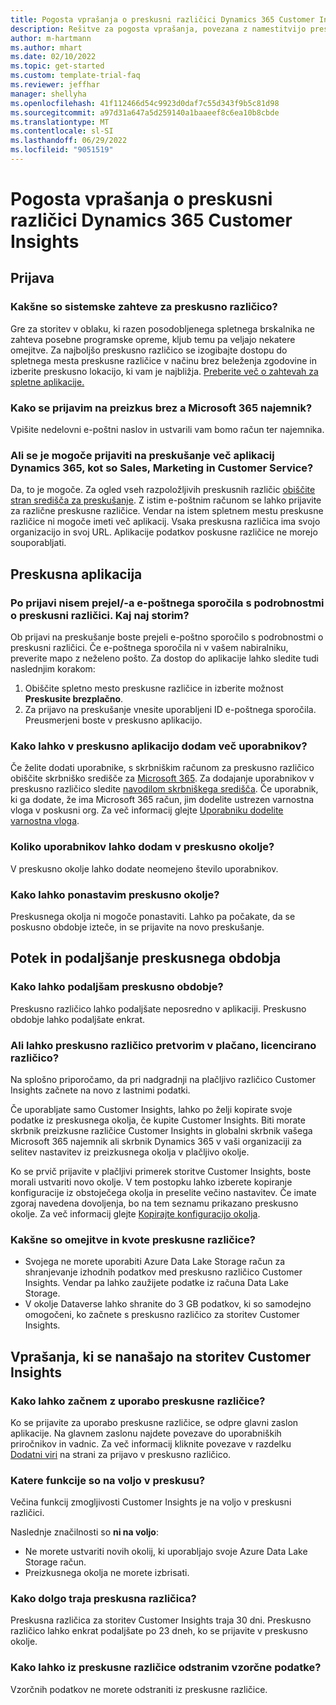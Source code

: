 ```yaml
---
title: Pogosta vprašanja o preskusni različici Dynamics 365 Customer Insights
description: Rešitve za pogosta vprašanja, povezana z namestitvijo preskusne različice storitve Customer Insights in z njenim upravljanjem. Preberite več o tem, kako odpraviti težave, povezane s platformami in aplikacijami.
author: m-hartmann
ms.author: mhart
ms.date: 02/10/2022
ms.topic: get-started
ms.custom: template-trial-faq
ms.reviewer: jeffhar
manager: shellyha
ms.openlocfilehash: 41f112466d54c9923d0daf7c55d343f9b5c81d98
ms.sourcegitcommit: a97d31a647a5d259140a1baaeef8c6ea10b8cbde
ms.translationtype: MT
ms.contentlocale: sl-SI
ms.lasthandoff: 06/29/2022
ms.locfileid: "9051519"
---
```

# <a name="dynamics-365-customer-insights-trial-faq"></a>Pogosta vprašanja o preskusni različici Dynamics 365 Customer Insights

## <a name="sign-up"></a>Prijava

### <a name="what-are-the-system-requirements-for-the-trial"></a>Kakšne so sistemske zahteve za preskusno različico?

Gre za storitev v oblaku, ki razen posodobljenega spletnega brskalnika ne zahteva posebne programske opreme, kljub temu pa veljajo nekatere omejitve. Za najboljšo preskusno različico se izogibajte dostopu do spletnega mesta preskusne različice v načinu brez beleženja zgodovine in izberite preskusno lokacijo, ki vam je najbližja. [Preberite več o zahtevah za spletne aplikacije.](/power-platform/admin/web-application-requirements)

### <a name="how-do-i-sign-up-for-the-trial-without-a-microsoft-365-tenant"></a>Kako se prijavim na preizkus brez a Microsoft 365 najemnik?

Vpišite nedelovni e-poštni naslov in ustvarili vam bomo račun ter najemnika.

### <a name="can-i-sign-up-for-multiple-dynamics-365-apps-such-as-sales-marketing-and-customer-service"></a>Ali se je mogoče prijaviti na preskušanje več aplikacij Dynamics 365, kot so Sales, Marketing in Customer Service?

Da, to je mogoče. Za ogled vseh razpoložljivih preskusnih različic [obiščite stran središča za preskušanje](https://dynamics.microsoft.com/dynamics-365-free-trial). Z istim e-poštnim računom se lahko prijavite za različne preskusne različice. Vendar na istem spletnem mestu preskusne različice ni mogoče imeti več aplikacij. Vsaka preskusna različica ima svojo organizacijo in svoj URL. Aplikacije podatkov poskusne različice ne morejo souporabljati.

## <a name="trial-app"></a>Preskusna aplikacija

### <a name="i-didnt-receive-the-trial-details-email-after-signing-up-what-should-i-do"></a>Po prijavi nisem prejel/-a e-poštnega sporočila s podrobnostmi o preskusni različici. Kaj naj storim?

Ob prijavi na preskušanje boste prejeli e-poštno sporočilo s podrobnostmi o preskusni različici. Če e-poštnega sporočila ni v vašem nabiralniku, preverite mapo z neželeno pošto. Za dostop do aplikacije lahko sledite tudi naslednjim korakom:

1. Obiščite spletno mesto preskusne različice in izberite možnost **Preskusite brezplačno**.
1. Za prijavo na preskušanje vnesite uporabljeni ID e-poštnega sporočila. Preusmerjeni boste v preskusno aplikacijo.

### <a name="how-do-i-add-more-users-to-a-trial"></a>Kako lahko v preskusno aplikacijo dodam več uporabnikov?

Če želite dodati uporabnike, s skrbniškim računom za preskusno različico obiščite skrbniško središče za [Microsoft 365](https://admin.microsoft.com). Za dodajanje uporabnikov v preskusno različico sledite [navodilom skrbniškega središča](/microsoft-365/admin/add-users/add-users). Če uporabnik, ki ga dodate, že ima Microsoft 365 račun, jim dodelite ustrezen varnostna vloga v poskusni org. Za več informacij glejte [Uporabniku dodelite varnostna vloga](/power-platform/admin/create-users-assign-online-security-roles#assign-a-security-role-to-a-user).

### <a name="how-many-users-can-i-add-to-my-trial-environment"></a>Koliko uporabnikov lahko dodam v preskusno okolje?

V preskusno okolje lahko dodate neomejeno število uporabnikov.

### <a name="how-do-i-reset-the-trial-environment"></a>Kako lahko ponastavim preskusno okolje?

Preskusnega okolja ni mogoče ponastaviti. Lahko pa počakate, da se poskusno obdobje izteče, in se prijavite na novo preskušanje.

## <a name="trial-expiration-and-extension"></a>Potek in podaljšanje preskusnega obdobja

### <a name="how-do-i-extend-the-trial"></a>Kako lahko podaljšam preskusno obdobje?

Preskusno različico lahko podaljšate neposredno v aplikaciji. Preskusno obdobje lahko podaljšate enkrat.

### <a name="can-i-convert-the-trial-to-a-paid-license"></a>Ali lahko preskusno različico pretvorim v plačano, licencirano različico?

Na splošno priporočamo, da pri nadgradnji na plačljivo različico Customer Insights začnete na novo z lastnimi podatki. 

Če uporabljate samo Customer Insights, lahko po želji kopirate svoje podatke iz preskusnega okolja, če kupite Customer Insights. Biti morate skrbnik preizkusne različice Customer Insights in globalni skrbnik vašega Microsoft 365 najemnik ali skrbnik Dynamics 365 v vaši organizaciji za selitev nastavitev iz preizkusnega okolja v plačljivo okolje.

Ko se prvič prijavite v plačljivi primerek storitve Customer Insights, boste morali ustvariti novo okolje. V tem postopku lahko izberete kopiranje konfiguracije iz obstoječega okolja in preselite večino nastavitev. Če imate zgoraj navedena dovoljenja, bo na tem seznamu prikazano preskusno okolje. Za več informacij glejte [Kopirajte konfiguracijo okolja](create-environment.md#copy-the-environment-configuration).

### <a name="what-are-the-trial-limits-and-quotas"></a>Kakšne so omejitve in kvote preskusne različice?

- Svojega ne morete uporabiti Azure Data Lake Storage račun za shranjevanje izhodnih podatkov med preskusno različico Customer Insights. Vendar pa lahko zaužijete podatke iz računa Data Lake Storage.
- V okolje Dataverse lahko shranite do 3 GB podatkov, ki so samodejno omogočeni, ko začnete s preskusno različico za storitev Customer Insights.

## <a name="customer-insights-specific-questions"></a>Vprašanja, ki se nanašajo na storitev Customer Insights

### <a name="how-do-i-start-using-the-trial"></a>Kako lahko začnem z uporabo preskusne različice?

Ko se prijavite za uporabo preskusne različice, se odpre glavni zaslon aplikacije. Na glavnem zaslonu najdete povezave do uporabniških priročnikov in vadnic. Za več informacij kliknite povezave v razdelku [Dodatni viri](trial-signup.md#additional-resources) na strani za prijavo v preskusno različico.

### <a name="what-features-are-available-in-the-trial"></a>Katere funkcije so na voljo v preskusu?

Večina funkcij zmogljivosti Customer Insights je na voljo v preskusni različici.

Naslednje značilnosti so **ni na voljo**:

- Ne morete ustvariti novih okolij, ki uporabljajo svoje Azure Data Lake Storage račun.
- Preizkusnega okolja ne morete izbrisati.

### <a name="how-long-does-the-trial-last"></a>Kako dolgo traja preskusna različica?

Preskusna različica za storitev Customer Insights traja 30 dni. Preskusno različico lahko enkrat podaljšate po 23 dneh, ko se prijavite v preskusno okolje.

### <a name="how-do-i-remove-sample-data-from-the-trial"></a>Kako lahko iz preskusne različice odstranim vzorčne podatke?

Vzorčnih podatkov ne morete odstraniti iz preskusne različice.
